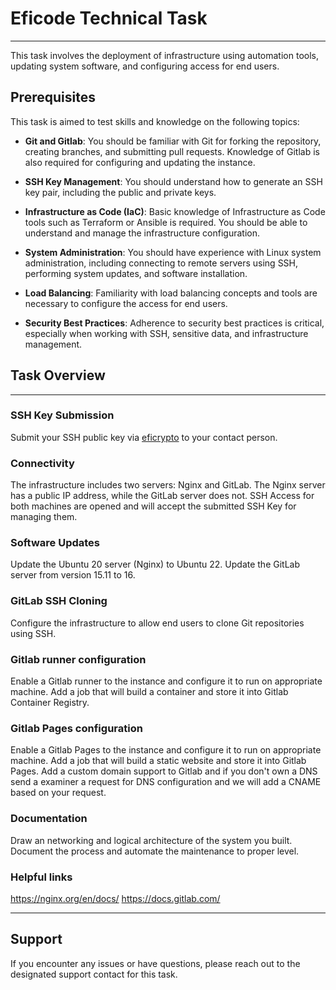 # Eficode Technical Task

---

This task involves the deployment of infrastructure using automation tools, updating system software, and configuring access for end users.

## Prerequisites

This task is aimed to test skills and knowledge on the following topics:

- **Git and Gitlab**: You should be familiar with Git for forking the repository, creating branches, and submitting pull requests. Knowledge of Gitlab is also required for configuring and updating the instance.

- **SSH Key Management**: You should understand how to generate an SSH key pair, including the public and private keys.

- **Infrastructure as Code (IaC)**: Basic knowledge of Infrastructure as Code tools such as Terraform or Ansible is required. You should be able to understand and manage the infrastructure configuration.

- **System Administration**: You should have experience with Linux system administration, including connecting to remote servers using SSH, performing system updates, and software installation.

- **Load Balancing**: Familiarity with load balancing concepts and tools are necessary to configure the access for end users.

- **Security Best Practices**: Adherence to security best practices is critical, especially when working with SSH, sensitive data, and infrastructure management.

## Task Overview

---

### SSH Key Submission

Submit your SSH public key via [eficrypto](https://eficrypto.eficode.com) to your contact person.

### Connectivity

The infrastructure includes two servers: Nginx and GitLab.
The Nginx server has a public IP address, while the GitLab server does not. SSH Access for both machines are opened and will accept the submitted SSH Key for managing them.

### Software Updates

Update the Ubuntu 20 server (Nginx) to Ubuntu 22.
Update the GitLab server from version 15.11 to 16.

### GitLab SSH Cloning

Configure the infrastructure to allow end users to clone Git repositories using SSH.

### Gitlab runner configuration

Enable a Gitlab runner to the instance and configure it to run on appropriate machine. Add a job that will build a container and store it into Gitlab Container Registry. 

### Gitlab Pages configuration

Enable a Gitlab Pages to the instance and configure it to run on appropriate machine. Add a job that will build a static website and store it into Gitlab Pages. Add a custom domain support to Gitlab and if you don't own a DNS send a examiner a request for DNS configuration and we will add a CNAME based on your request.

### Documentation

Draw an networking and logical architecture of the system you built. Document the process and automate the maintenance to proper level. 


### Helpful links

https://nginx.org/en/docs/
https://docs.gitlab.com/

---

## Support

If you encounter any issues or have questions, please reach out to the designated support contact for this task.